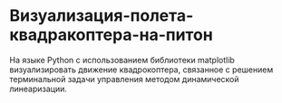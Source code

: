 # Визуализация-полета-квадракоптера-на-питон

На языке Python с использованием библиотеки matplotlib визуализировать движение квадрокоптера, связанное с решением терминальной задачи управления методом динамической линеаризации. 
